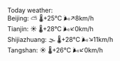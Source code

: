 Today weather:  
Beijing: ⛅️  🌡️+25°C 🌬️↗8km/h  
Tianjin: ☀️ 🌡️+28°C 🌬️↙0km/h  
Shijiazhuang: 🌫  🌡️+28°C 🌬️↘11km/h  
Tangshan: ☀️ 🌡️+26°C 🌬️↙0km/h  
